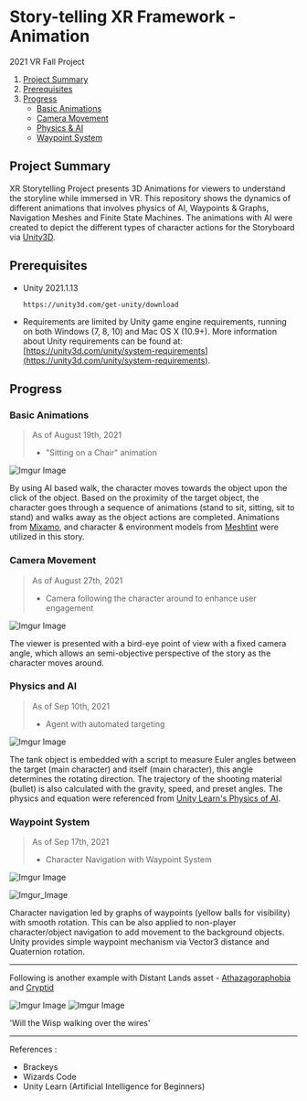 <h1 align="left">Story-telling XR Framework - Animation</h3>
<p align="left">
    2021 VR Fall Project 
</p> 

<!-- TABLE OF CONTENTS -->

  <ol>
    <li>
      <a href="#project-summary">Project Summary</a>
    </li>
    <li>
        <a href="#Prerequisites">Prerequisites</a>
    </li>
    <li>
      <a href="#progress">Progress</a>
      <ul>
	  <li><a href="#Basic-animations">Basic Animations</a></li>
	  <li><a href="#camera-movement">Camera Movement</a></li>
	  <li><a href="#Physics-and-AI">Physics & AI</a></li>
	  <li><a href="#waypoint-system">Waypoint System</a></li>
      </ul>
    </li>
  </ol>



<!-- Project Summary -->
## Project Summary

XR Storytelling Project presents 3D Animations for viewers to understand the storyline while immersed in VR. This repository shows the dynamics of different animations that involves physics of AI, Waypoints & Graphs, Navigation Meshes and Finite State Machines. The animations with AI were created to depict the different types of character actions for the Storyboard via [Unity3D](https://unity.com/).

## Prerequisites

* Unity 2021.1.13
  ```
  https://unity3d.com/get-unity/download
  ```
* Requirements are limited by Unity game engine requirements, running on both Windows (7, 8, 10) and Mac OS X (10.9+). More information about Unity requirements can be found at: [https://unity3d.com/unity/system-requirements](https://unity3d.com/unity/system-requirements).

  
<!-- Progress -->
## Progress

### Basic Animations
> As of August 19th, 2021
> - "Sitting on a Chair" animation

![Imgur Image](https://i.imgur.com/ynZcGyR.gif)

By using AI based walk, the character moves towards the object upon the click of the object. Based on the proximity of the target object, the character goes through a sequence of animations (stand to sit, sitting, sit to stand) and walks away as the object actions are completed. Animations from [Mixamo](https://www.mixamo.com/#/), and character & environment models from [Meshtint](https://www.meshtint.com/) were utilized in this story. 
  

### Camera Movement
> As of August 27th, 2021
> - Camera following the character around to enhance user engagement

![Imgur Image](https://i.imgur.com/gbyYX5N.gif)

The viewer is presented with a bird-eye point of view with a fixed camera angle, which allows an semi-objective perspective of the story as the character moves around.


### Physics and AI
> As of Sep 10th, 2021
> - Agent with automated targeting

![Imgur Image](https://i.imgur.com/acctSEA.gif)

The tank object is embedded with a script to measure Euler angles between the target (main character) and itself (main character), this angle determines the rotating direction. The trajectory of the shooting material (bullet) is also calculated with the gravity, speed, and preset angles. The physics and equation were referenced from [Unity Learn's Physics of AI](https://learn.unity.com/project/the-physics-of-ai?uv=2019.4&courseId=5dd851beedbc2a1bf7b72bed).

### Waypoint System
> As of Sep 17th, 2021
> - Character Navigation with Waypoint System


![Imgur Image](https://i.imgur.com/QQca4Lc.gif)

![Imgur_Image](https://i.imgur.com/7ARYXWO.gif)



Character navigation led by graphs of waypoints (yellow balls for visibility) with smooth rotation. This can be also applied to non-player character/object navigation to add movement to the background objects. Unity provides simple waypoint mechanism via Vector3 distance and Quaternion rotation.

---

Following is another example with Distant Lands asset - [Athazagoraphobia](https://assetstore.unity.com/packages/3d/environments/landscapes/athazagoraphobia-stylized-jungles-204433) and [Cryptid](https://assetstore.unity.com/packages/3d/characters/creatures/cryptid-low-poly-monsters-166160)

![Imgur Image](https://i.imgur.com/VKUqfn3.gif)
![Imgur Image](https://i.imgur.com/1BP9bMb.gif)

'Will the Wisp walking over the wires'

------------

References :
- Brackeys
- Wizards Code
- Unity Learn (Artificial Intelligence for Beginners)



